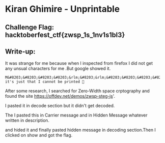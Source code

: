 # Kiran Ghimire - Unprintable

## Challenge Flag: hacktoberfest_ctf{zwsp_1s_1nv1s1bl3}

## Write-up:

It was strange for me because when I inspected from firefox I did not get any unsual characters for me .But google showed it.


```
M&#8203;&#8203;&#8203;&#8203;&rlm;&#8203;&rlm;&#8203;&#8203;&#8203;&#8203;&lrm;&rlm;&zwj;&#8203;&#8203;&#8203;&#8203;&lrm;&rlm;&rlm;&#8203;&#8203;&#8203;&#8203;&rlm;&zwnj;&zwj;&#8203;&#8203;&#8203;&#8203;&rlm;&lrm;&zwnj;&#8203;&#8203;&#8203;&#8203;&rlm;&zwj;&zwnj;&#8203;&#8203;&#8203;&#8203;&lrm;&rlm;&lrm;&#8203;&#8203;&#8203;&#8203;&rlm;&#8203;&zwnj;&#8203;&#8203;&#8203;&#8203;&rlm;&zwj;&rlm;&#8203;&#8203;&#8203;&#8203;&rlm;&#8203;&zwj;&#8203;&#8203;&#8203;&#8203;&rlm;&#8203;&zwnj;&#8203;&#8203;&#8203;&#8203;&rlm;&lrm;&#8203;&#8203;&#8203;&#8203;&#8203;&rlm;&lrm;&zwnj;&#8203;&#8203;&#8203;&#8203;&lrm;&rlm;&#8203;&#8203;&#8203;&#8203;&#8203;&lrm;&rlm;&rlm;&#8203;&#8203;&#8203;&#8203;&rlm;&lrm;&zwnj;&#8203;&#8203;&#8203;&#8203;&rlm;&#8203;&zwj;&#8203;&#8203;&#8203;&#8203;&rlm;&rlm;&lrm;&#8203;&#8203;&#8203;&#8203;&rlm;&rlm;&zwj;&#8203;&#8203;&#8203;&#8203;&rlm;&lrm;&rlm;&#8203;&#8203;&#8203;&#8203;&rlm;&lrm;&#8203;&#8203;&#8203;&#8203;&#8203;&rlm;&zwj;&zwj;&#8203;&#8203;&#8203;&#8203;&lrm;&rlm;&#8203;&#8203;&#8203;&#8203;&#8203;&zwnj;&rlm;&rlm;&#8203;&#8203;&#8203;&#8203;&rlm;&lrm;&#8203;&#8203;&#8203;&#8203;&#8203;&lrm;&rlm;&#8203;&#8203;&#8203;&#8203;&#8203;&zwnj;&rlm;&rlm;&#8203;&#8203;&#8203;&#8203;&rlm;&zwj;&#8203;&#8203;&#8203;&#8203;&#8203;&rlm;&lrm;&lrm;&#8203;&#8203;&#8203;&#8203;&zwnj;&rlm;&rlm;&#8203;&#8203;&#8203;&#8203;&rlm;&lrm;&#8203;&#8203;&#8203;&#8203;&#8203;&zwnj;&rlm;&rlm;&#8203;&#8203;&#8203;&#8203;&lrm;&rlm;&lrm;&#8203;&#8203;&#8203;&#8203;&rlm;&zwnj;&lrm;&#8203;&#8203;&#8203;&#8203;&zwj;&#8203;&zwnj;&#8203;&#8203;&#8203;&zwnj;&#8203;&#8203;&#8203;aybe it's just that I cannot be printed 🙁
```

After some research, I searched for 
Zero-Width space crptography and found the site https://offdev.net/demos/zwsp-steg-js'.

I pasted it in decode section but it didn't get decoded.

The I pasted this in Carrier message and in Hidden Message whatever written in description.

and hided it and finally pasted hidden message in decoding section.Then I clicked on show and got the flag.
